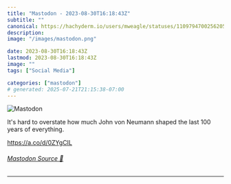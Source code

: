 ```yaml
---
title: "Mastodon - 2023-08-30T16:18:43Z"
subtitle: ""
canonical: https://hachyderm.io/users/mweagle/statuses/110979470025620531
description:
image: "/images/mastodon.png"

date: 2023-08-30T16:18:43Z
lastmod: 2023-08-30T16:18:43Z
image: ""
tags: ["Social Media"]

categories: ["mastodon"]
# generated: 2025-07-21T21:15:38-07:00
---
```

![Mastodon](/images/mastodon.png)

<p>It&#39;s hard to overstate how much John von Neumann shaped the last 100 years of everything. </p><p><a href="https://a.co/d/0ZYgCIL" target="_blank" rel="nofollow noopener noreferrer" translate="no"><span class="invisible">https://</span><span class="">a.co/d/0ZYgCIL</span><span class="invisible"></span></a></p>


###### [Mastodon Source 🐘](https://hachyderm.io/@mweagle/110979470025620531)

___
